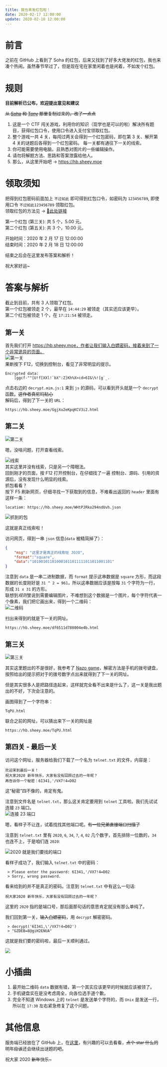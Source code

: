 ```yaml
---
title: 我也来发红包啦！
date: 2020-02-17 12:00:00
update: 2020-02-18 12:00:00
---
```


# 前言
之前在 GitHub 上看到了 Soha 的红包，后来又找到了好多大佬发的红包，我也来凑个热闹。虽然春节早过了，但是现在宅在家里闲着也是闲着，不如发个红包。

<!--moer-->

# 规则
**目前解析已公布，欢迎提出意见和建议**  

~~从 [Soha](https://soha.moe/post/find-soha-red-packet-2020.html) 和 [Tony](https://www.ouorz.com/594) 那里复制过来的，改了一点点~~
1. 这是一个 CTF 闯关游戏，利用你的知识（现学也是可以的啦）解决所有题目，获得红包口令，使用口令进入支付宝领取红包。
2. 整个游戏一共 4 关，每闯过两关会得到一个红包密码，即在第 3 关、解开第 4 关的谜题后各得到一个红包密码。 每一关都有通往下一关的线索。
3. 你可能需要使用电脑，且熟悉对图片的一些编辑操作。
4. 请勿将解题方法、思路和答案泄露给他人。
5. 那么，从这里开始吧 → https://hb.sheey.moe

# 领取须知
把得到红包密码前面加上 `不过如此` 即可得到红包口令，如密码为 `123456789`, 即使用口令 `不过如此123456789` 领取红包。  
领取红包的方法见 → [🔗此处链接](https://jingyan.baidu.com/article/5553fa8288eb6c65a239340f.html)

第一个红包 (第三关): 共 5 个，5.00 元。  
第二个红包 (第五关): 共 3 个，10.00 元。

开始时间：2020 年 2 月 17 日 12:00:00  
结束时间：2020 年 2 月 18 日 12:00:00

结束之后会在这里发布答案和解析！

祝大家好运~

# 答案与解析

截止到目前，共有 3 人领取了红包。  
第一个红包被领走 2 个，最早在 `14:44:29` 被领走（其实还应该更早）。  
第二个红包被领走 1 个，在 `17:21:54` 被领走。

## 第一关
首先我们打开 https://hb.sheey.moe，作者让我们输入白嫖密码，接着来到了一个非常诡异的页面。  
![第一关](https://sheey-blog-resources.oss-cn-hangzhou.aliyuncs.com/images/lvl-1-sc.png)  
果断按下 F12，切换到控制台，看见了非常明显的提示。  
```
Encrypted data:
	[ggcf-""[U!f[XXl!`bX":Z]Kh%X>cd>6I&\%![g`_.
```
点击右边的 `decrypt.mim.js:1` 来到 `js` 的源码，可以看到开头就是一个 `decrypt` 函数。~~这作者真尼玛贴心~~  
解码后，得到了下一关的 `URL`：
```
https://hb.sheey.moe/GgjXu2eKpqKCV3i2.html
```
## 第二关
![第二关](https://sheey-blog-resources.oss-cn-hangzhou.aliyuncs.com/images/lvl-2-sc.png)

嗯，没啥问题，打开查看线索。

![线索](https://sheey-blog-resources.oss-cn-hangzhou.aliyuncs.com/images/clue-sc.png)  
其实这里并没有线索，只是另一个障眼法。  
回到刚才的页面，按 F12 打开控制台，在仔细找了一遍 控制台、源码、引用的资源后，没有发现什么明显的线索。  
抓包看看？  
按下 F5 刷新网页，仔细寻找一下获取到的信息，不难看出返回的 `header` 里面有这样一条：
```
locatiom: https://hb.sheey.moe/WHtPJRko294ndUvh.json
```
![抓到的包](https://sheey-blog-resources.oss-cn-hangzhou.aliyuncs.com/images/lvl-2-capture.png)

这就是真正线索啦！

访问网页，得到一串 `json` 信息(`data` 被精简掉了）：

```json
{
    "msg": "这里才是真正的线索哒 JOJO",
    "format":"square",
    "data":"101001011010001011011111011011001101"
}
```

注意到 `data` 是一串二进制数据，而 `format` 提示这串数据是 `square` 方形，而这段数据的长度刚好是 `31 ^ 2 = 961`，所以这串数据应该是按每 `31` 个字符为一行，形成 `31 x 31` 的方形。  
联想到*规则*里说到需要编辑图片，不难想到这个数据是一个图片，每个字符代表一个像素，我们把它画出来，得到一个二维码：  
![二维码](https://sheey-blog-resources.oss-cn-hangzhou.aliyuncs.com/images/lvl-2-qrcode.png)

扫出来得到的就是下一关的网址。  
```
https://hb.sheey.moe/df6511d788004e4b.html
```

## 第三关

![第三关](https://sheey-blog-resources.oss-cn-hangzhou.aliyuncs.com/images/lvl-3-sc.png)

其实这里题出的不是很好，我参考了 [Nazo game](http://nazo.one-story.cn/)，解密方法是手机的拨号键盘，按照给出的提示把对于的拨号数字点出来就得到了下一关的网址。

但是其实很多人是把路径连起来，这样就完全看不出来是什么了，这一关是我出题出的不好，下次会注意的。

画图得到了一个字符串：
```
TqPU.html
```
联合之前的网址，可以猜出来下一关的网址是
```
https://hb.sheey.moe/TqPU.html
```

## 第四关 - 最后一关
访问这个网址，服务器给我们下载了一个名为 `telnet.txt` 的文件，内容是：  
```
欢迎来到最后一关！
祝大家2020 新年快乐，大家有没有回顾过去的一年呢？
再告诉你一个秘密：6I341,'/VX7!4=D02
```
这“秘密”四不像的，肯定有鬼。

注意到文件名是 `telnet.txt`，那么这关肯定要用到 `telnet` 工具啦。我们先试试连接 `23` 端口。  
![连接 23 端口](https://sheey-blog-resources.oss-cn-hangzhou.aliyuncs.com/images/lvl-4-telnet-1.png)

嗯，看样子不让连，试着找找其他端口呢。~~有一位兄弟直接端口扫描了~~

注意到 `telnet.txt` 里有 `2020`, `6`, `34`, `7`, `4`, `02` 几个数字，首先排除一位数的，`34` 也连不上，于是咱们连 `2020`:  

![2020 就是我们要找的端口](https://sheey-blog-resources.oss-cn-hangzhou.aliyuncs.com/images/lvl-4-telnet-2.png)

看样子成功了，我们输入 `telnet.txt` 中的密码：
```
 > Please enter the password: 6I341,'/VX7!4=D02
 > Sorry, wrong password.
```

看来给到的并不是真正的密码。注意到  `telnet.txt` 中有这么一句话:
```
祝大家2020 新年快乐，大家有没有回顾过去的一年呢？
```
这里的 `2020` 指的是端口号，那后面那句话的意思肯定就没有那么单纯了。

我们回到第一关，~~输入白嫖密码~~，用 `decrypt` 解密密码。
```
 > decrypt('6I341,\'/VX7!4=D02')
 > "GZDEB=8@giH2ENUA"
```
这就是我们要的密码啦，最后一关顺利通过。

![](https://sheey-blog-resources.oss-cn-hangzhou.aliyuncs.com/images/lvl-4-telnet-3.png)

# 小插曲
1. 最开始二维码 `data` 数据有错，第一个其实应该更早的时候就应该被领了。
2. 手机键盘实在是没考虑周全，向各位选手道个歉。
3. 完全不知道 Windows 上的 `telnet` 是发送单个字符的，而 `Unix` 是发送一行，所以在 `17:30` 左右紧急修复了这个问题。

# 其他信息
服务端已经放在了 GitHub 上，在[这里](https://github.com/Sheey11/hongbao-2020)，有兴趣的可以去看看，~~点个 star 什么的~~  
明年~~应该~~还会继续出谜题的~~吧~~。

祝大家 2020 ~~新年~~快乐~